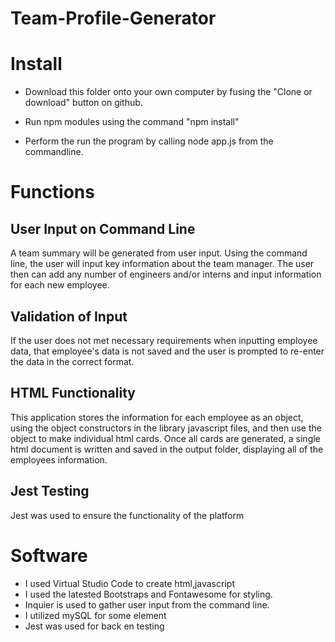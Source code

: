 # Team-Profile-Generator

# Install

- Download this folder onto your own computer by fusing the "Clone or download" button on github.

- Run npm modules using the command "npm install"

- Perform the run the program by calling node app.js from the commandline.

# Functions

## User Input on Command Line

A team summary will be generated from user input. Using the command line, the user will input key information about the team manager. The user then can add any number of engineers and/or interns and input information for each new employee.

## Validation of Input

If the user does not met necessary requirements when inputting employee data, that employee's data is not saved and the user is prompted to re-enter the data in the correct format.

## HTML Functionality

This application stores the information for each employee as an object, using the object constructors in the library javascript files, and then use the object to make individual html cards. Once all cards are generated, a single html document is written and saved in the output folder, displaying all of the employees information.

## Jest Testing

Jest was used to ensure the functionality of the platform

# Software

- I used Virtual Studio Code to create html,javascript
- I used the latested Bootstraps and Fontawesome for styling.
- Inquier is used to gather user input from the command line.
- I utilized mySQL for some element
- Jest was used for back en testing

